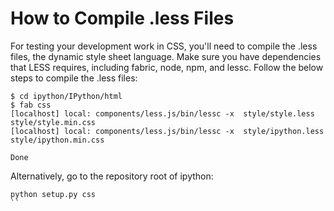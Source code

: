 # How to Compile .less Files

For testing your development work in CSS, you'll need to compile the .less files, the dynamic style sheet language. Make sure you have dependencies that LESS requires, including fabric, node, npm, and lessc. Follow the below steps to compile the .less files:

```
$ cd ipython/IPython/html
$ fab css
[localhost] local: components/less.js/bin/lessc -x  style/style.less style/style.min.css
[localhost] local: components/less.js/bin/lessc -x  style/ipython.less style/ipython.min.css

Done
```

Alternatively, go to the repository root of ipython: 

```
python setup.py css
``